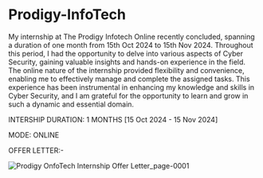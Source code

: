 # Prodigy-InfoTech
My internship at The Prodigy Infotech Online recently concluded, spanning a duration of one month from 15th Oct 2024 to 15th Nov 2024. Throughout this period, I had the opportunity to delve into various aspects of Cyber Security, gaining valuable insights and hands-on experience in the field. The online nature of the internship provided flexibility and convenience, enabling me to effectively manage and complete the assigned tasks. This experience has been instrumental in enhancing my knowledge and skills in Cyber Security, and I am grateful for the opportunity to learn and grow in such a dynamic and essential domain.

INTERSHIP DURATION: 1 MONTHS [15 Oct 2024 - 15 Nov 2024]

MODE: ONLINE

OFFER LETTER:-

![Prodigy OnfoTech Internship Offer Letter_page-0001](https://github.com/user-attachments/assets/547417e5-c754-4156-9184-d28986d43dee)
